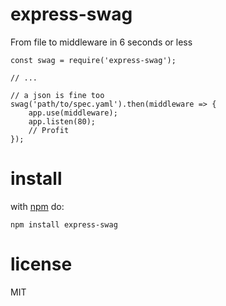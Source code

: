 # express-swag

From file to middleware in 6 seconds or less

```JS
const swag = require('express-swag');

// ...

// a json is fine too
swag('path/to/spec.yaml').then(middleware => {
    app.use(middleware);
    app.listen(80);
    // Profit
});
```

# install
with [npm](https://npmjs.org) do:

```
npm install express-swag
```

# license

MIT
